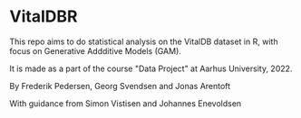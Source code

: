 # VitalDBR
This repo aims to do statistical analysis on the VitalDB dataset in R, with focus on Generative Addditive Models (GAM).

It is made as a part of the course "Data Project" at Aarhus University, 2022. 


By Frederik Pedersen, Georg Svendsen and Jonas Arentoft


With guidance from Simon Vistisen and Johannes Enevoldsen
